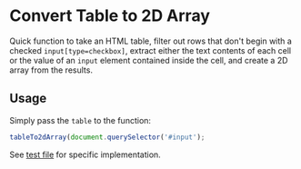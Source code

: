 # Convert Table to 2D Array

Quick function to take an HTML table, filter out rows that don't begin with a checked `input[type=checkbox]`, extract either the text contents of each cell or the value of an `input` element contained inside the cell, and create a 2D array from the results.

## Usage

Simply pass the `table` to the function:

```js
tableTo2dArray(document.querySelector('#input');
```

See [test file](test.html) for specific implementation.

